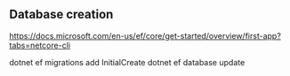 

## Database creation
https://docs.microsoft.com/en-us/ef/core/get-started/overview/first-app?tabs=netcore-cli

dotnet ef migrations add InitialCreate
dotnet ef database update
